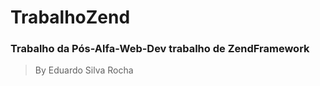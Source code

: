 # TrabalhoZend
### Trabalho da Pós-Alfa-Web-Dev trabalho de ZendFramework



> By Eduardo Silva Rocha

